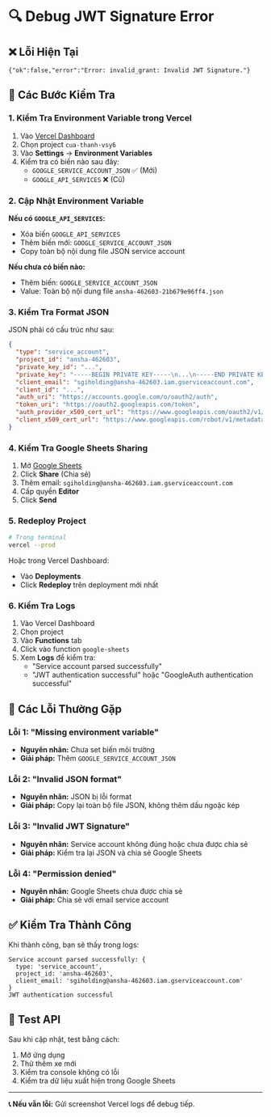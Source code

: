 # 🔍 Debug JWT Signature Error

## ❌ Lỗi Hiện Tại
```
{"ok":false,"error":"Error: invalid_grant: Invalid JWT Signature."}
```

## 🔧 Các Bước Kiểm Tra

### 1. **Kiểm Tra Environment Variable trong Vercel**

1. Vào [Vercel Dashboard](https://vercel.com/dashboard)
2. Chọn project `cua-thanh-vsy6`
3. Vào **Settings** → **Environment Variables**
4. Kiểm tra có biến nào sau đây:
   - `GOOGLE_SERVICE_ACCOUNT_JSON` ✅ (Mới)
   - `GOOGLE_API_SERVICES` ❌ (Cũ)

### 2. **Cập Nhật Environment Variable**

**Nếu có `GOOGLE_API_SERVICES`:**
- Xóa biến `GOOGLE_API_SERVICES`
- Thêm biến mới: `GOOGLE_SERVICE_ACCOUNT_JSON`
- Copy toàn bộ nội dung file JSON service account

**Nếu chưa có biến nào:**
- Thêm biến: `GOOGLE_SERVICE_ACCOUNT_JSON`
- Value: Toàn bộ nội dung file `ansha-462603-21b679e96ff4.json`

### 3. **Kiểm Tra Format JSON**

JSON phải có cấu trúc như sau:
```json
{
  "type": "service_account",
  "project_id": "ansha-462603",
  "private_key_id": "...",
  "private_key": "-----BEGIN PRIVATE KEY-----\n...\n-----END PRIVATE KEY-----\n",
  "client_email": "sgiholding@ansha-462603.iam.gserviceaccount.com",
  "client_id": "...",
  "auth_uri": "https://accounts.google.com/o/oauth2/auth",
  "token_uri": "https://oauth2.googleapis.com/token",
  "auth_provider_x509_cert_url": "https://www.googleapis.com/oauth2/v1/certs",
  "client_x509_cert_url": "https://www.googleapis.com/robot/v1/metadata/x509/sgiholding%40ansha-462603.iam.gserviceaccount.com"
}
```

### 4. **Kiểm Tra Google Sheets Sharing**

1. Mở [Google Sheets](https://docs.google.com/spreadsheets/d/1SbK_vKUJV7dTzDPmxmlEM-7MXBoh6guGRKU4dWvAiw4)
2. Click **Share** (Chia sẻ)
3. Thêm email: `sgiholding@ansha-462603.iam.gserviceaccount.com`
4. Cấp quyền **Editor**
5. Click **Send**

### 5. **Redeploy Project**

```bash
# Trong terminal
vercel --prod
```

Hoặc trong Vercel Dashboard:
- Vào **Deployments**
- Click **Redeploy** trên deployment mới nhất

### 6. **Kiểm Tra Logs**

1. Vào Vercel Dashboard
2. Chọn project
3. Vào **Functions** tab
4. Click vào function `google-sheets`
5. Xem **Logs** để kiểm tra:
   - "Service account parsed successfully"
   - "JWT authentication successful" hoặc "GoogleAuth authentication successful"

## 🚨 Các Lỗi Thường Gặp

### Lỗi 1: "Missing environment variable"
- **Nguyên nhân:** Chưa set biến môi trường
- **Giải pháp:** Thêm `GOOGLE_SERVICE_ACCOUNT_JSON`

### Lỗi 2: "Invalid JSON format"
- **Nguyên nhân:** JSON bị lỗi format
- **Giải pháp:** Copy lại toàn bộ file JSON, không thêm dấu ngoặc kép

### Lỗi 3: "Invalid JWT Signature"
- **Nguyên nhân:** Service account không đúng hoặc chưa được chia sẻ
- **Giải pháp:** Kiểm tra lại JSON và chia sẻ Google Sheets

### Lỗi 4: "Permission denied"
- **Nguyên nhân:** Google Sheets chưa được chia sẻ
- **Giải pháp:** Chia sẻ với email service account

## ✅ Kiểm Tra Thành Công

Khi thành công, bạn sẽ thấy trong logs:
```
Service account parsed successfully: {
  type: 'service_account',
  project_id: 'ansha-462603',
  client_email: 'sgiholding@ansha-462603.iam.gserviceaccount.com'
}
JWT authentication successful
```

## 🔄 Test API

Sau khi cập nhật, test bằng cách:
1. Mở ứng dụng
2. Thử thêm xe mới
3. Kiểm tra console không có lỗi
4. Kiểm tra dữ liệu xuất hiện trong Google Sheets

---

**📞 Nếu vẫn lỗi:** Gửi screenshot Vercel logs để debug tiếp.
